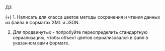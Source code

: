 ДЗ

(+) 1. Написать для класса цветов методы сохранения и чтения данных из файла в форматах XML и JSON.

2. Для продвинутых - попробуйте переопределить стандартную сериализацию, чтобы объект  цветов сериализовался в файл
в указанном вами формате.
